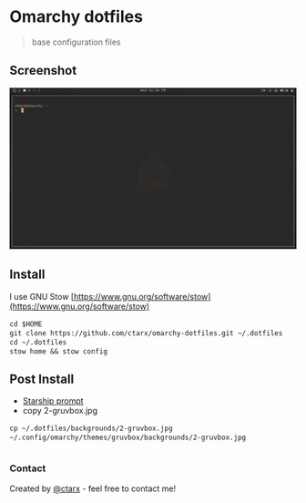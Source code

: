 # Omarchy dotfiles

> base configuration files

## Screenshot

![screenshot](screenshot.png)

## Install

I use GNU Stow [https://www.gnu.org/software/stow](https://www.gnu.org/software/stow)

```shell
cd $HOME
git clone https://github.com/ctarx/omarchy-dotfiles.git ~/.dotfiles
cd ~/.dotfiles
stow home && stow config
```

## Post Install

- [Starship prompt](https://starship.rs/)
- copy 2-gruvbox.jpg
```shell
cp ~/.dotfiles/backgrounds/2-gruvbox.jpg ~/.config/omarchy/themes/gruvbox/backgrounds/2-gruvbox.jpg
```
```
```

### Contact

Created by [@ctarx](https://linuxrocks.online/@ctarx) - feel free to contact me!

